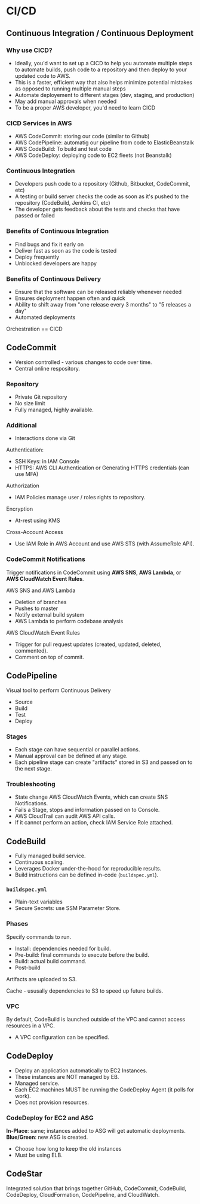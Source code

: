 # CI/CD

## Continuous Integration / Continuous Deployment

### Why use CICD?

* Ideally, you'd want to set up a CICD to help you automate multiple steps to automate builds, push code to a repository and then deploy to your updated code to AWS.
* This is a faster, efficient way that also helps minimize potential mistakes as opposed to running multiple manual steps
* Automate deployement to different stages (dev, staging, and production)
* May add manual approvals when needed
* To be a proper AWS developer, you'd need to learn CICD

### CICD Services in AWS

* AWS CodeCommit: storing our code (similar to Github)
* AWS CodePipeline: automatig our pipeline from code to ElasticBeanstalk
* AWS CodeBuild: To build and test code
* AWS CodeDeploy: deploying code to EC2 fleets (not Beanstalk)

### Continuous Integration

* Developers push code to a repository (Github, Bitbucket, CodeCommit, etc)
* A testing or build server checks the code as soon as it's pushed to the repository (CodeBuild, Jenkins CI, etc)
* The developer gets feedback about the tests and checks that have passed or failed

### Benefits of Continuous Integration

* Find bugs and fix it early on
* Deliver fast as soon as the code is tested
* Deploy frequently
* Unblocked developers are happy

### Benefits of Continuous Delivery

* Ensure that the software can be released reliably whenever needed
* Ensures deployment happen often and quick
* Ability to shift away from "one release every 3 months" to "5 releases a day"
* Automated deployments

Orchestration == CICD

## CodeCommit

* Version controlled - various changes to code over time.
* Central online respository.

### Repository

* Private Git repository
* No size limit
* Fully managed, highly available.

### Additional

* Interactions done via Git

Authentication:

* SSH Keys: in IAM Console
* HTTPS: AWS CLI Authentication or Generating HTTPS credentials (can use MFA)

Authorization

* IAM Policies manage user / roles rights to repository.

Encryption

* At-rest using KMS

Cross-Account Access

* Use IAM Role in AWS Account and use AWS STS (with AssumeRole API).

### CodeCommit Notifications

Trigger notifications in CodeCommit using **AWS SNS**, **AWS Lambda**, or **AWS CloudWatch Event Rules**.

AWS SNS and AWS Lambda

* Deletion of branches
* Pushes to master
* Notify external build system
* AWS Lambda to perform codebase analysis

AWS CloudWatch Event Rules

* Trigger for pull request updates (created, updated, deleted, commented).
* Comment on top of commit.

## CodePipeline

Visual tool to perform Continuous Delivery

* Source
* Build
* Test
* Deploy

### Stages

* Each stage can have sequential or parallel actions.
* Manual approval can be defined at any stage.
* Each pipeline stage can create "artifacts" stored in S3 and passed on to the next stage.

### Troubleshooting

* State change AWS CloudWatch Events, which can create SNS Notifications.
* Fails a Stage, stops and information passed on to Console.
* AWS CloudTrail can audit AWS API calls.
* If it cannot perform an action, check IAM Service Role attached.

## CodeBuild

* Fully managed build service.
* Continuous scaling.
* Leverages Docker under-the-hood for reproducible results.
* Build instructions can be defined in-code (`buildspec.yml`).

### `buildspec.yml`

* Plain-text variables
* Secure Secrets: use SSM Parameter Store.

### Phases

Specify commands to run.

* Install: dependencies needed for build.
* Pre-build: final commands to execute before the build.
* Build: actual build command.
* Post-build

Artifacts are uploaded to S3.

Cache - ususally dependencies to S3 to speed up future builds.

### VPC

By default, CodeBuild is launched outside of the VPC and cannot access resources in a VPC.

* A VPC configuration can be specified.

## CodeDeploy

* Deploy an application automatically to EC2 Instances.
* These instances are NOT managed by EB.
* Managed service.
* Each EC2 machines MUST be running the CodeDeploy Agent (it polls for work).
* Does not provision resources.

### CodeDeploy for EC2 and ASG

**In-Place**: same; instances added to ASG will get automatic deployments.
**Blue/Green**: new ASG is created.

* Choose how long to keep the old instances
* Must be using ELB.

## CodeStar

Integrated solution that brings together GitHub, CodeCommit, CodeBuild, CodeDeploy, CloudFormation, CodePipeline, and CloudWatch.
